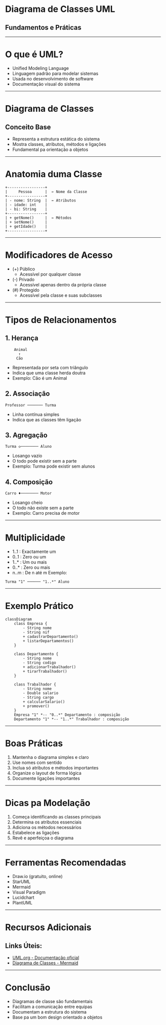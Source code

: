 # Diagrama de Classes UML
## Fundamentos e Práticas
---
# O que é UML?
- Unified Modeling Language
- Linguagem padrão para modelar sistemas
- Usada no desenvolvimento de software
- Documentação visual do sistema
---
# Diagrama de Classes
## Conceito Base
- Representa a estrutura estática do sistema
- Mostra classes, atributos, métodos e ligações
- Fundamental pa orientação a objetos
---
# Anatomia duma Classe
```
+-----------------+
|     Pessoa      |  ← Nome da Classe
+-----------------+
| - nome: String  |  ← Atributos
| - idade: int    |
| - bi: String    |
+-----------------+ 
| + getNome()     |  ← Métodos
| + setNome()     |
| + getIdade()    |
+-----------------+
```

---
# Modificadores de Acesso
- (+) Público
  - Acessível por qualquer classe
- (-) Privado
  - Acessível apenas dentro da própria classe
- (#) Protegido
  - Acessível pela classe e suas subclasses
---

# Tipos de Relacionamentos

## 1. Herança
```
    Animal
      ↑
     Cão
```
- Representada por seta com triângulo
- Indica que uma classe herda doutra
- Exemplo: Cão é um Animal
  
## 2. Associação
```
Professor ─────── Turma
```
- Linha contínua simples
- Indica que as classes têm ligação

## 3. Agregação
```
Turma ◇──────── Aluno
```
- Losango vazio
- O todo pode existir sem a parte
- Exemplo: Turma pode existir sem alunos
  
## 4. Composição
```
Carro ♦──────── Motor
```
- Losango cheio
- O todo não existe sem a parte
- Exemplo: Carro precisa de motor
---
# Multiplicidade
- 1..1 : Exactamente um
- 0..1 : Zero ou um
- 1..* : Um ou mais
- 0..* : Zero ou mais
- n..m : De n até m
Exemplo:
```
Turma "1" ────── "1..*" Aluno
```
---
# Exemplo Prático
```mermaid
classDiagram
    class Empresa {
        - String nome
        - String nif
        + cadastrarDepartamento()
        + listarDepartamentos()
    }
    
    class Departamento {
        - String nome
        - String codigo
        + adicionarTrabalhador()
        + tirarTrabalhador()
    }
    
    class Trabalhador {
        - String nome
        - Double salario
        - String cargo
        + calcularSalario()
        + promover()
    }
    Empresa "1" *-- "0..*" Departamento : composição
    Departamento "1" *-- "1..*" Trabalhador : composição
```
---
# Boas Práticas
1. Mantenha o diagrama simples e claro
2. Use nomes com sentido
3. Inclua só atributos e métodos importantes
4. Organize o layout de forma lógica
5. Documente ligações importantes
---
# Dicas pa Modelação
1. Começa identificando as classes principais
2. Determina os atributos essenciais
3. Adiciona os métodos necessários
4. Estabelece as ligações
5. Revê e aperfeiçoa o diagrama
---
# Ferramentas Recomendadas
- Draw.io (gratuito, online)
- StarUML
- Mermaid
- Visual Paradigm
- Lucidchart
- PlantUML
---
# Recursos Adicionais
## Links Úteis:
- [UML.org - Documentação oficial](uml.org) 
- [Diagrama de Classes - Mermaid](https://mermaid.js.org/syntax/classDiagram.html)
---
# Conclusão
- Diagramas de classe são fundamentais
- Facilitam a comunicação entre equipas
- Documentam a estrutura do sistema
- Base pa um bom design orientado a objetos
